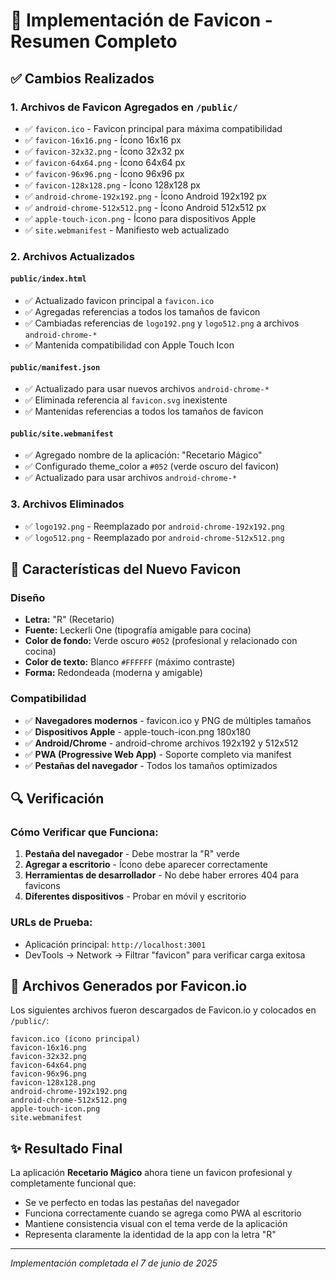 # 🎨 Implementación de Favicon - Resumen Completo

## ✅ **Cambios Realizados**

### **1. Archivos de Favicon Agregados en `/public/`**

- ✅ `favicon.ico` - Favicon principal para máxima compatibilidad
- ✅ `favicon-16x16.png` - Ícono 16x16 px
- ✅ `favicon-32x32.png` - Ícono 32x32 px
- ✅ `favicon-64x64.png` - Ícono 64x64 px
- ✅ `favicon-96x96.png` - Ícono 96x96 px
- ✅ `favicon-128x128.png` - Ícono 128x128 px
- ✅ `android-chrome-192x192.png` - Ícono Android 192x192 px
- ✅ `android-chrome-512x512.png` - Ícono Android 512x512 px
- ✅ `apple-touch-icon.png` - Ícono para dispositivos Apple
- ✅ `site.webmanifest` - Manifiesto web actualizado

### **2. Archivos Actualizados**

#### **`public/index.html`**

- ✅ Actualizado favicon principal a `favicon.ico`
- ✅ Agregadas referencias a todos los tamaños de favicon
- ✅ Cambiadas referencias de `logo192.png` y `logo512.png` a archivos `android-chrome-*`
- ✅ Mantenida compatibilidad con Apple Touch Icon

#### **`public/manifest.json`**

- ✅ Actualizado para usar nuevos archivos `android-chrome-*`
- ✅ Eliminada referencia al `favicon.svg` inexistente
- ✅ Mantenidas referencias a todos los tamaños de favicon

#### **`public/site.webmanifest`**

- ✅ Agregado nombre de la aplicación: "Recetario Mágico"
- ✅ Configurado theme_color a `#052` (verde oscuro del favicon)
- ✅ Actualizado para usar archivos `android-chrome-*`

### **3. Archivos Eliminados**

- ✅ `logo192.png` - Reemplazado por `android-chrome-192x192.png`
- ✅ `logo512.png` - Reemplazado por `android-chrome-512x512.png`

## 🎯 **Características del Nuevo Favicon**

### **Diseño**

- **Letra:** "R" (Recetario)
- **Fuente:** Leckerli One (tipografía amigable para cocina)
- **Color de fondo:** Verde oscuro `#052` (profesional y relacionado con cocina)
- **Color de texto:** Blanco `#FFFFFF` (máximo contraste)
- **Forma:** Redondeada (moderna y amigable)

### **Compatibilidad**

- ✅ **Navegadores modernos** - favicon.ico y PNG de múltiples tamaños
- ✅ **Dispositivos Apple** - apple-touch-icon.png 180x180
- ✅ **Android/Chrome** - android-chrome archivos 192x192 y 512x512
- ✅ **PWA (Progressive Web App)** - Soporte completo via manifest
- ✅ **Pestañas del navegador** - Todos los tamaños optimizados

## 🔍 **Verificación**

### **Cómo Verificar que Funciona:**

1. **Pestaña del navegador** - Debe mostrar la "R" verde
2. **Agregar a escritorio** - Ícono debe aparecer correctamente
3. **Herramientas de desarrollador** - No debe haber errores 404 para favicons
4. **Diferentes dispositivos** - Probar en móvil y escritorio

### **URLs de Prueba:**

- Aplicación principal: `http://localhost:3001`
- DevTools → Network → Filtrar "favicon" para verificar carga exitosa

## 📱 **Archivos Generados por Favicon.io**

Los siguientes archivos fueron descargados de Favicon.io y colocados en `/public/`:

```
favicon.ico (ícono principal)
favicon-16x16.png
favicon-32x32.png
favicon-64x64.png
favicon-96x96.png
favicon-128x128.png
android-chrome-192x192.png
android-chrome-512x512.png
apple-touch-icon.png
site.webmanifest
```

## ✨ **Resultado Final**

La aplicación **Recetario Mágico** ahora tiene un favicon profesional y completamente funcional que:

- Se ve perfecto en todas las pestañas del navegador
- Funciona correctamente cuando se agrega como PWA al escritorio
- Mantiene consistencia visual con el tema verde de la aplicación
- Representa claramente la identidad de la app con la letra "R"

---

_Implementación completada el 7 de junio de 2025_
